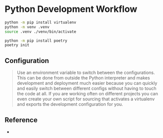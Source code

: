 # Python Development Workflow

```bash
python -m pip install virtualenv
python -m venv .venv
source .venv ./venv/bin/activate
```

```bash
python -m pip install poetry
poetry init
```

## Configuration

> Use an environment variable to switch between the configurations. This can be done from outside the Python interpreter and makes development and deployment much easier because you can quickly and easily switch between different configs without having to touch the code at all. If you are working often on different projects you can even create your own script for sourcing that activates a virtualenv and exports the development configuration for you.

## Reference

- [](https://serpapi.com/blog/python-virtual-environments-using-virtualenv-and-poetry/)
